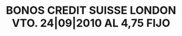 ---
layout: asset
title: BONOS CREDIT SUISSE LONDON VTO. 24|09|2010 AL 4,75 FIJO
isin: XS0322960179
---